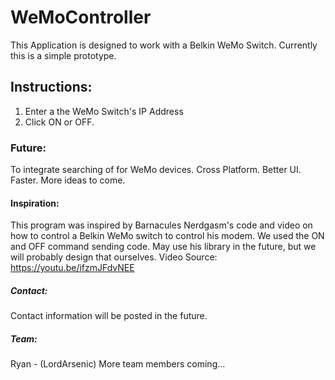 # WeMoController
This Application is designed to work with a Belkin WeMo Switch.
Currently this is a simple prototype.


## Instructions:
1. Enter a the WeMo Switch's IP Address
2. Click ON or OFF.

### Future:
To integrate searching of for WeMo devices.
Cross Platform.
Better UI.
Faster.
More ideas to come.

#### Inspiration:
This program was inspired by Barnacules Nerdgasm's code and video on how to control a Belkin WeMo switch to control his modem.
We used the ON and OFF command sending code. May use his library in the future, but we will probably design that ourselves.
Video Source: https://youtu.be/ifzmJFdvNEE

##### Contact:
Contact information will be posted in the future.

##### Team:
Ryan - (LordArsenic)
More team members coming...
